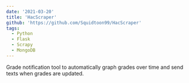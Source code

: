 ```yaml
---
date: '2021-03-20'
title: 'HacScraper'
github: 'https://github.com/Squidtoon99/HacScraper'
tags:
  - Python
  - Flask
  - Scrapy
  - MongoDB
---
```

Grade notification tool to automatically graph grades over time and send texts when grades are updated.